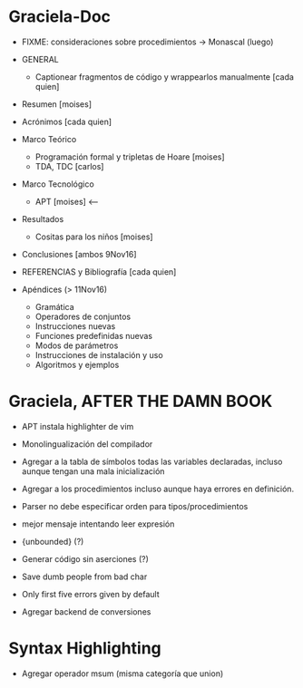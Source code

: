 # Graciela-Doc
- FIXME: consideraciones sobre procedimientos -> Monascal (luego)

- GENERAL
    - Captionear fragmentos de código y wrappearlos manualmente [cada quien]

- Resumen [moises]

- Acrónimos [cada quien]

- Marco Teórico
    - Programación formal y tripletas de Hoare [moises]
    - TDA, TDC [carlos]

- Marco Tecnológico
    - APT [moises] <-- <!-- TODO -->

- Resultados
    - Cositas para los niños [moises]

- Conclusiones [ambos 9Nov16]

- REFERENCIAS y Bibliografía [cada quien]

- Apéndices (> 11Nov16)
    - Gramática
    - Operadores de conjuntos
    - Instrucciones nuevas
    - Funciones predefinidas nuevas
    - Modos de parámetros
    - Instrucciones de instalación y uso
    - Algoritmos y ejemplos


# Graciela, AFTER THE DAMN BOOK
- APT instala highlighter de vim

- Monolingualización del compilador

- Agregar a la tabla de símbolos todas las variables declaradas, incluso aunque
  tengan una mala inicialización
- Agregar a los procedimientos incluso aunque haya errores en definición.

- Parser no debe especificar orden para tipos/procedimientos

- mejor mensaje intentando leer expresión

- {unbounded} (?)
- Generar código sin aserciones (?)

- Save dumb people from bad char

- Only first five errors given by default

- Agregar backend de conversiones

# Syntax Highlighting
- Agregar operador msum (misma categoría que union)
